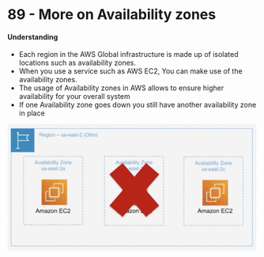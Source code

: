 # 89 - More on Availability zones

#### Understanding

* Each region in the AWS Global infrastructure is made up of isolated locations such as availability zones.
* When you use a service such as AWS EC2, You can make use of the availability zones.
* The usage of Availability zones in AWS allows to ensure higher availability for your overall system
* If one Availability zone goes down you still have another availability zone in place

![](../../../.gitbook/assets/image%20%2864%29.png)



